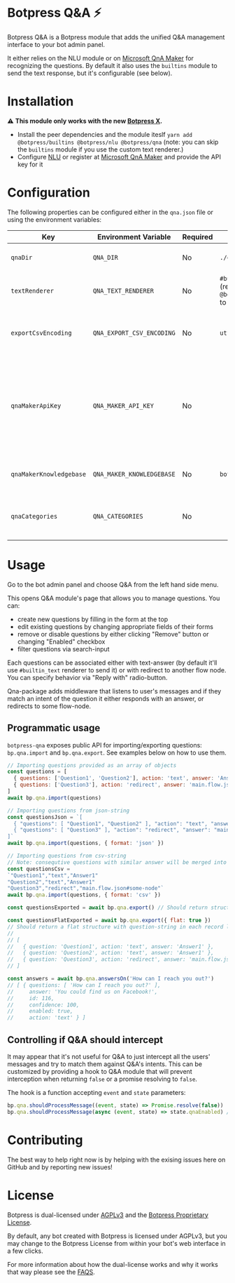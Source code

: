 # Botpress Q&A ⚡

Botpress Q&A is a Botpress module that adds the unified Q&A management interface to your bot admin panel.

It either relies on the NLU module or on [Microsoft QnA Maker](https://www.qnamaker.ai) for recognizing the questions. By default it also uses the `builtins` module to send the text response, but it's configurable (see below).

# Installation

⚠️ **This module only works with the new [Botpress X](https://github.com/botpress/botpress).**

- Install the peer dependencies and the module iteslf `yarn add @botpress/builtins @botpress/nlu @botpress/qna` (note: you can skip the `builtins` module if you use the custom text renderer.)
- Configure [NLU](https://github.com/botpress/botpress/tree/master/packages/functionals/botpress-nlu#botpress-nlu-) or register at [Microsoft QnA Maker](https://www.qnamaker.ai) and provide the API key for it

# Configuration

The following properties can be configured either in the `qna.json` file or using the environment variables:

| Key | Environment Variable | Required | Default | |
| ------------- | -------- | ----- | ---- | ---- |
| `qnaDir` | `QNA_DIR` | No | `./qna` | The directory where the Q&A data is stored.
| `textRenderer` | `QNA_TEXT_RENDERER` | No | `#builtin_text` (requires `@botpress/builtins` to be installed) | The _renderer_ used to format the text responses.
| `exportCsvEncoding` | `QNA_EXPORT_CSV_ENCODING` | No | `utf8` | Encoding for CSV that can be exported from Q&A module
| `qnaMakerApiKey` | `QNA_MAKER_API_KEY` | No | | API-key for [Microsoft QnA Maker](https://www.qnamaker.ai). If provided QnA maker gets used to save items and search through them (instead of NLU-module)
| `qnaMakerKnowledgebase` | `QNA_MAKER_KNOWLEDGEBASE` | No | `botpress` | Name of the QnA Maker knowledgebase to use
| `qnaCategories` | `QNA_CATEGORIES` | No | | Comma-separated list of categories to use within QNA-module

# Usage

Go to the bot admin panel and choose Q&A from the left hand side menu.

This opens Q&A module's page that allows you to manage questions. You can:

- create new questions by filling in the form at the top
- edit existing questions by changing appropriate fields of their forms
- remove or disable questions by either clicking "Remove" button or changing "Enabled" checkbox
- filter questions via search-input

Each questions can be associated either with text-answer (by default it'll use `#builtin_text` renderer to send it) or with redirect to another flow node. You can specify behavior via "Reply with" radio-button.

Qna-package adds middleware that listens to user's messages and if they match an intent of the question it either responds with an answer, or redirects to some flow-node.

## Programmatic usage

`botpress-qna` exposes public API for importing/exporting questions: `bp.qna.import` and `bp.qna.export`.
See examples below on how to use them.

```js
// Importing questions provided as an array of objects
const questions = [
  { questions: ['Question1', 'Question2'], action: 'text', answer: 'Answer1' },
  { questions: ['Question3'], action: 'redirect', answer: 'main.flow.json#some-node' }
]
await bp.qna.import(questions)

// Importing questions from json-string
const questionsJson = `[
  { "questions": [ "Question1", "Question2" ], "action": "text", "answer": "Answer1" },
  { "questions": [ "Question3" ], "action": "redirect", "answer": "main.flow.json#some-node" }
]`
await bp.qna.import(questions, { format: 'json' })

// Importing questions from csv-string
// Note: consequtive questions with similar answer will be merged into one record with multiple questions
const questionsCsv = 
`"Question1","text","Answer1"
"Question2","text","Answer1"
"Question3","redirect","main.flow.json#some-node"`
await bp.qna.import(questions, { format: 'csv' })
```

```js
const questionsExported = await bp.qna.export() // Should return structure similar to "questions" const in previous example

const questionsFlatExported = await bp.qna.export({ flat: true })
// Should return a flat structure with question-string in each record like this (might be useful for exporting to CSV):
// 
// [
//   { question: 'Question1', action: 'text', answer: 'Answer1' },
//   { question: 'Question2', action: 'text', answer: 'Answer1' },
//   { question: 'Question3', action: 'redirect', answer: 'main.flow.json#some-node' }
// ]
```

```js
const answers = await bp.qna.answersOn('How can I reach you out?')
// [ { questions: [ 'How can I reach you out?' ],
//     answer: 'You could find us on Facebook!',
//     id: 116,
//     confidence: 100,
//     enabled: true,
//     action: 'text' } ]
```

## Controlling if Q&A should intercept

It may appear that it's not useful for Q&A to just intercept all the users' messages and try to match them against Q&A's intents. This can be customized by providing a hook to Q&A module that will prevent interception when returning `false` or a promise resolving to `false`.

The hook is a function accepting `event` and `state` parameters:

```js
bp.qna.shouldProcessMessage((event, state) => Promise.resolve(false))
bp.qna.shouldProcessMessage(async (event, state) => state.qnaEnabled) // It's also possible to use an async-function
```

# Contributing

The best way to help right now is by helping with the exising issues here on GitHub and by reporting new issues!

# License

Botpress is dual-licensed under [AGPLv3](/licenses/LICENSE_AGPL3) and the [Botpress Proprietary License](/licenses/LICENSE_BOTPRESS).

By default, any bot created with Botpress is licensed under AGPLv3, but you may change to the Botpress License from within your bot's web interface in a few clicks.

For more information about how the dual-license works and why it works that way please see the <a href="https://botpress.io/faq">FAQS</a>.

